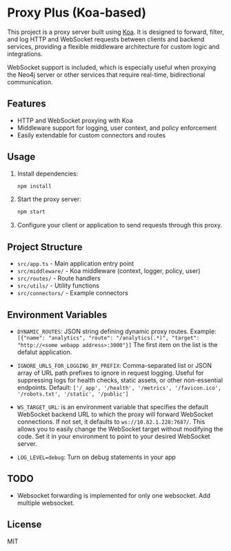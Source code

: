 # Proxy Plus (Koa-based)

This project is a proxy server built using [Koa](https://koajs.com/). It is designed to forward, filter, and log HTTP and WebSocket requests between clients and backend services, providing a flexible middleware architecture for custom logic and integrations.

WebSocket support is included, which is especially useful when proxying the Neo4j server or other services that require real-time, bidirectional communication.

## Features
- HTTP and WebSocket proxying with Koa
- Middleware support for logging, user context, and policy enforcement
- Easily extendable for custom connectors and routes

## Usage
1. Install dependencies:
   ```bash
   npm install
   ```
2. Start the proxy server:
   ```bash
   npm start
   ```
3. Configure your client or application to send requests through this proxy.

## Project Structure
- `src/app.ts` - Main application entry point
- `src/middleware/` - Koa middleware (context, logger, policy, user)
- `src/routes/` - Route handlers
- `src/utils/` - Utility functions
- `src/connectors/` - Example connectors

## Environment Variables

- `DYNAMIC_ROUTES`: JSON string defining dynamic proxy routes. Example:
  `[{"name": "analytics", "route": "/analytics(.*)", "target": "http://<some webapp address>:3000"}]`
  The first item on the list is the defalut application.

- `IGNORE_URLS_FOR_LOGGING_BY_PREFIX`: Comma-separated list or JSON array of URL path prefixes to ignore in request logging. Useful for suppressing logs for health    checks, static assets, or other non-essential endpoints. Default: `['/_app', '/health', '/metrics', '/favicon.ico', '/robots.txt', '/static', '/public']`

- `WS_TARGET_URL`: is an environment variable that specifies the default WebSocket backend URL to which the proxy will forward WebSocket connections. If not set, it defaults to `ws://10.82.1.228:7687/`. This allows you to easily change the WebSocket target without modifying the code. Set it in your environment to point to your desired WebSocket server.

- `LOG_LEVEL=debug`: Turn on debug statements in your app

## TODO

- Websocket forwarding is implemented for only one websocket. Add multiple websocket.

## License
MIT

